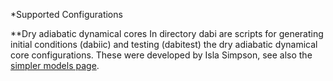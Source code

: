 *Supported Configurations

**Dry adiabatic dynamical cores
In directory dabi are scripts for generating initial conditions (dabiic) and testing (dabitest) the dry adiabatic dynamical core configurations. These were developed by Isla Simpson, see also the [simpler models page](http://www.cesm.ucar.edu/models/simpler-models/dry-dynamical-core.html).

